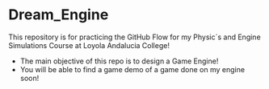 # Dream_Engine
This repository is for practicing the GitHub Flow for my Physic´s and Engine Simulations Course at Loyola Andalucia College!

- The main objective of this repo is to design a Game Engine!
- You will be able to find a game demo of a game done on my engine soon!

